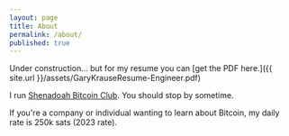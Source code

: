 ```yaml
---
layout: page
title: About
permalink: /about/
published: true
---
```


Under construction... but for my resume you can [get the PDF here.]({{ site.url }}/assets/GaryKrauseResume-Engineer.pdf)

I run [Shenadoah Bitcoin Club](https://shenandoahbitcoin.club). You should stop by sometime.

If you're a company or individual wanting to learn about Bitcoin, my daily rate is 250k sats (2023 rate).
